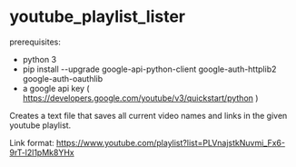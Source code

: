 # youtube_playlist_lister

prerequisites:
* python 3
* pip install --upgrade google-api-python-client google-auth-httplib2 google-auth-oauthlib
* a google api key ( https://developers.google.com/youtube/v3/quickstart/python )


Creates a text file that saves all current video names and links in the given youtube playlist.

Link format: https://www.youtube.com/playlist?list=PLVnajstkNuvmi_Fx6-9rT-l2l1pMk8YHx
